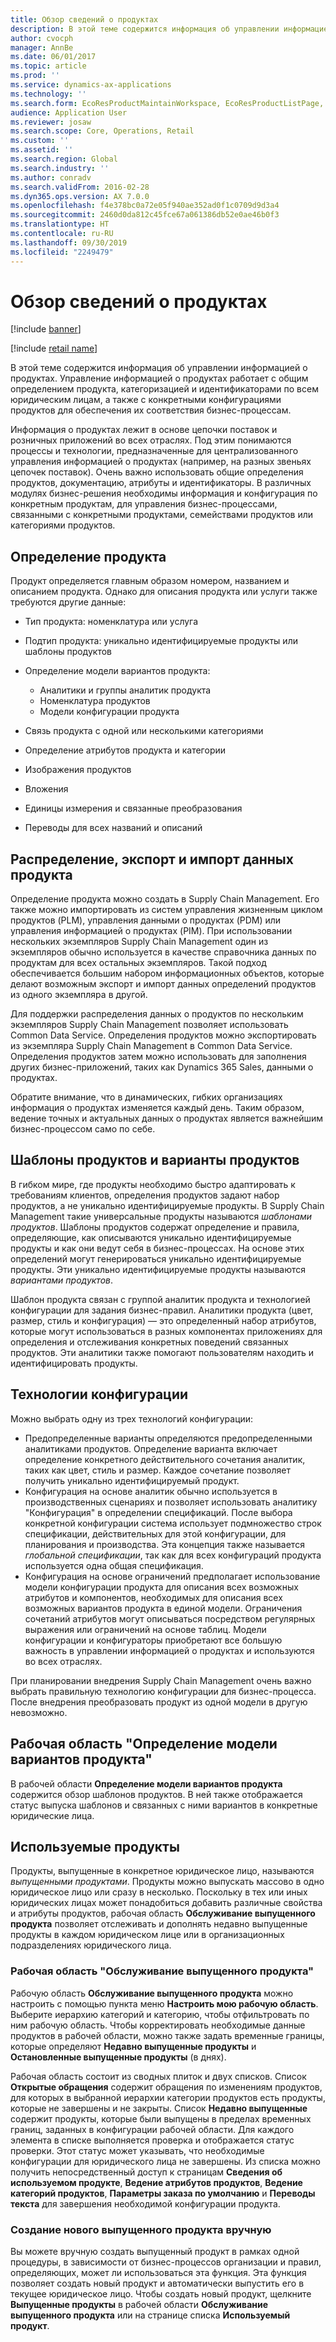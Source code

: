 ```yaml
---
title: Обзор сведений о продуктах
description: В этой теме содержится информация об управлении информацией о продуктах. Управление информацией о продуктах работает с общим определением продукта, категоризацией и идентификаторами по всем юридическим лицам, а также с конкретными конфигурациями продуктов для обеспечения их соответствия бизнес-процессам.
author: cvocph
manager: AnnBe
ms.date: 06/01/2017
ms.topic: article
ms.prod: ''
ms.service: dynamics-ax-applications
ms.technology: ''
ms.search.form: EcoResProductMaintainWorkspace, EcoResProductListPage, EcoResProductVariantMaintainWorkspace
audience: Application User
ms.reviewer: josaw
ms.search.scope: Core, Operations, Retail
ms.custom: ''
ms.assetid: ''
ms.search.region: Global
ms.search.industry: ''
ms.author: conradv
ms.search.validFrom: 2016-02-28
ms.dyn365.ops.version: AX 7.0.0
ms.openlocfilehash: f4e378bc0a72e05f940ae352ad0f1c0709d9d3a4
ms.sourcegitcommit: 2460d0da812c45fce67a061386db52e0ae46b0f3
ms.translationtype: HT
ms.contentlocale: ru-RU
ms.lasthandoff: 09/30/2019
ms.locfileid: "2249479"
---
```

# <a name="product-information-overview"></a>Обзор сведений о продуктах

[!include [banner](../includes/banner.md)]

[!include [retail name](../includes/retail-name.md)]

В этой теме содержится информация об управлении информацией о продуктах. Управление информацией о продуктах работает с общим определением продукта, категоризацией и идентификаторами по всем юридическим лицам, а также с конкретными конфигурациями продуктов для обеспечения их соответствия бизнес-процессам. 

Информация о продуктах лежит в основе цепочки поставок и розничных приложений во всех отраслях. Под этим понимаются процессы и технологии, предназначенные для централизованного управления информацией о продуктах (например, на разных звеньях цепочек поставок). Очень важно использовать общие определения продуктов, документацию, атрибуты и идентификаторы. В различных модулях бизнес-решения необходимы информация и конфигурация по конкретным продуктам, для управления бизнес-процессами, связанными с конкретными продуктами, семействами продуктов или категориями продуктов.

## <a name="product-definition"></a>Определение продукта

Продукт определяется главным образом номером, названием и описанием продукта. Однако для описания продукта или услуги также требуются другие данные:

- Тип продукта: номенклатура или услуга
- Подтип продукта: уникально идентифицируемые продукты или шаблоны продуктов
- Определение модели вариантов продукта:

     - Аналитики и группы аналитик продукта
     - Номенклатура продуктов
     - Модели конфигурации продукта

- Связь продукта с одной или несколькими категориями
- Определение атрибутов продукта и категории
- Изображения продуктов
- Вложения
- Единицы измерения и связанные преобразования
- Переводы для всех названий и описаний

## <a name="distribution-export-and-import-of-product-data"></a>Распределение, экспорт и импорт данных продукта

Определение продукта можно создать в Supply Chain Management. Его также можно импортировать из систем управления жизненным циклом продуктов (PLM), управления данными о продуктах (PDM) или управления информацией о продуктах (PIM). При использовании нескольких экземпляров Supply Chain Management один из экземпляров обычно используется в качестве справочника данных по продуктам для всех остальных экземпляров. Такой подход обеспечивается большим набором информационных объектов, которые делают возможным экспорт и импорт данных определений продуктов из одного экземпляра в другой.

Для поддержки распределения данных о продуктов по нескольким экземпляров Supply Chain Management позволяет использовать Common Data Service. Определения продуктов можно экспортировать из экземпляра Supply Chain Management в Common Data Service. Определения продуктов затем можно использовать для заполнения других бизнес-приложений, таких как Dynamics 365 Sales, данными о продуктах.

Обратите внимание, что в динамических, гибких организациях информация о продуктах изменяется каждый день. Таким образом, ведение точных и актуальных данных о продуктах является важнейшим бизнес-процессом само по себе.

## <a name="product-masters-and-product-variants"></a>Шаблоны продуктов и варианты продуктов

В гибком мире, где продукты необходимо быстро адаптировать к требованиям клиентов, определения продуктов задают набор продуктов, а не уникально идентифицируемые продукты. В Supply Chain Management такие универсальные продукты называются *шаблонами продуктов*. Шаблоны продуктов содержат определение и правила, определяющие, как описываются уникально идентифицируемые продукты и как они ведут себя в бизнес-процессах. На основе этих определений могут генерироваться уникально идентифицируемые продукты. Эти уникально идентифицируемые продукты называются *вариантами продуктов*.

Шаблон продукта связан с группой аналитик продукта и технологией конфигурации для задания бизнес-правил. Аналитики продукта (цвет, размер, стиль и конфигурация) — это определенный набор атрибутов, которые могут использоваться в разных компонентах приложениях для определения и отслеживания конкретных поведений связанных продуктов. Эти аналитики также помогают пользователям находить и идентифицировать продукты.

## <a name="configuration-technologies"></a>Технологии конфигурации

Можно выбрать одну из трех технологий конфигурации:

- Предопределенные варианты определяются предопределенными аналитиками продуктов. Определение варианта включает определение конкретного действительного сочетания аналитик, таких как цвет, стиль и размер. Каждое сочетание позволяет получить уникально идентифицируемый продукт.
- Конфигурация на основе аналитик обычно используется в производственных сценариях и позволяет использовать аналитику "Конфигурация" в определении спецификаций. После выбора конкретной конфигурации система использует подмножество строк спецификации, действительных для этой конфигурации, для планирования и производства. Эта концепция также называется *глобальной спецификации*, так как для всех конфигураций продукта используется одна общая спецификация.
- Конфигурация на основе ограничений предполагает использование модели конфигурации продукта для описания всех возможных атрибутов и компонентов, необходимых для описания всех возможных вариантов продукта в единой модели. Ограничения сочетаний атрибутов могут описываться посредством регулярных выражения или ограничений на основе таблиц. Модели конфигурации и конфигураторы приобретают все большую важность в управлении информацией о продуктах и используются во всех отраслях.

При планировании внедрения Supply Chain Management очень важно выбрать правильную технологию конфигурации для бизнес-процесса. После внедрения преобразовать продукт из одной модели в другую невозможно.

## <a name="product-variant-model-definition-workspace"></a>Рабочая область "Определение модели вариантов продукта"

В рабочей области **Определение модели вариантов продукта** содержится обзор шаблонов продуктов. В ней также отображается статус выпуска шаблонов и связанных с ними вариантов в конкретные юридические лица.

## <a name="released-products"></a>Используемые продукты

Продукты, выпущенные в конкретное юридическое лицо, называются *выпущенными продуктами*. Продукты можно выпускать массово в одно юридическое лицо или сразу в несколько. Поскольку в тех или иных юридических лицах может понадобиться добавить различные свойства и атрибуты продуктов, рабочая область **Обслуживание выпущенного продукта** позволяет отслеживать и дополнять недавно выпущенные продукты в каждом юридическом лице или в организационных подразделениях юридического лица.

### <a name="released-product-maintenance-workspace"></a>Рабочая область "Обслуживание выпущенного продукта"

Рабочую область **Обслуживание выпущенного продукта** можно настроить с помощью пункта меню **Настроить мою рабочую область**. Выберите иерархию категорий и категорию, чтобы отфильтровать по ним рабочую область. Чтобы корректировать необходимые данные продуктов в рабочей области, можно также задать временные границы, которые определяют **Недавно выпущенные продукты** и **Остановленные выпущенные продукты** (в днях).

Рабочая область состоит из сводных плиток и двух списков. Список **Открытые обращения** содержит обращения по изменениям продуктов, для которых в выбранной иерархии категории продуктов есть продукты, которые не завершены и не закрыты. Список **Недавно выпущенные** содержит продукты, которые были выпущены в пределах временных границ, заданных в конфигурации рабочей области. Для каждого элемента в списке выполняется проверка и отображается статус проверки. Этот статус может указывать, что необходимые конфигурации для юридического лица не завершены. Из списка можно получить непосредственный доступ к страницам **Сведения об используемом продукте**, **Ведение атрибутов продуктов**, **Ведение категорий продуктов**, **Параметры заказа по умолчанию** и **Переводы текста** для завершения необходимой конфигурации продукта.

### <a name="manually-creating-a-new-released-product"></a>Создание нового выпущенного продукта вручную

Вы можете вручную создать выпущенный продукт в рамках одной процедуры, в зависимости от бизнес-процессов организации и правил, определяющих, может ли использоваться эта функция. Эта функция позволяет создать новый продукт и автоматически выпустить его в текущее юридическое лицо. Чтобы создать новый продукт, щелкните **Выпущенные продукты** в рабочей области **Обслуживание выпущенного продукта** или на странице списка **Используемый продукт**.
